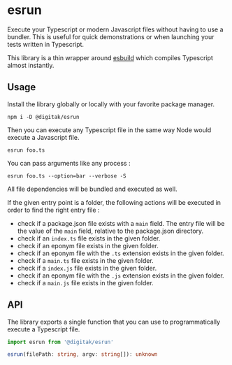 # esrun
Execute your Typescript or modern Javascript files without having to use a bundler. This is useful for quick demonstrations or when launching your tests written in Typescript.

This library is a thin wrapper around [esbuild](https://github.com/evanw/esbuild) which compiles Typescript almost instantly.

## Usage

Install the library globally or locally with your favorite package manager.

```
npm i -D @digitak/esrun
```

Then you can execute any Typescript file in the same way Node would execute a Javascript file.

```
esrun foo.ts
```

You can pass arguments like any process :

```
esrun foo.ts --option=bar --verbose -S
```

All file dependencies will be bundled and executed as well.

If the given entry point is a folder, the following actions will be executed in order to find the right entry file :

- check if a package.json file exists with a `main` field. The entry file will be the value of the `main` field, relative to the package.json directory.
- check if an `index.ts` file exists in the given folder.
- check if an eponym file exists in the given folder.
- check if an eponym file with the `.ts` extension exists in the given folder.
- check if a `main.ts` file exists in the given folder.
- check if a `index.js` file exists in the given folder.
- check if an eponym file with the `.js` extension exists in the given folder.
- check if a `main.js` file exists in the given folder.

## API

The library exports a single function that you can use to programmatically execute a Typescript file.

``` ts
import esrun from '@digitak/esrun'

esrun(filePath: string, argv: string[]): unknown
```
